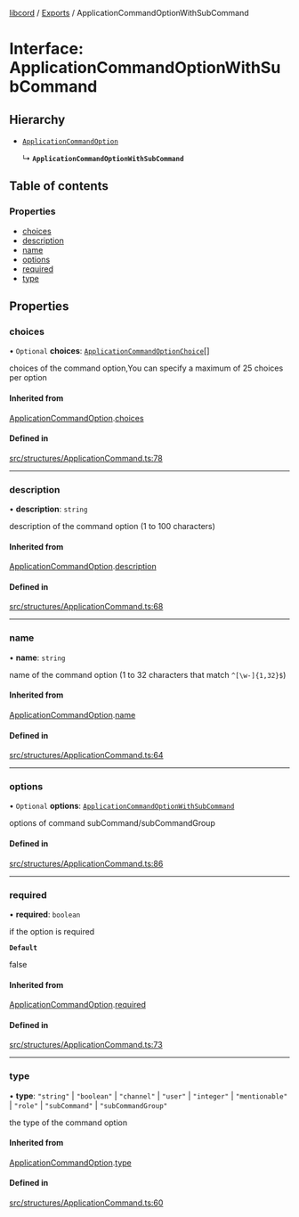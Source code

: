 [libcord](../README.md) / [Exports](../modules.md) / ApplicationCommandOptionWithSubCommand

# Interface: ApplicationCommandOptionWithSubCommand

## Hierarchy

- [`ApplicationCommandOption`](ApplicationCommandOption.md)

  ↳ **`ApplicationCommandOptionWithSubCommand`**

## Table of contents

### Properties

- [choices](ApplicationCommandOptionWithSubCommand.md#choices)
- [description](ApplicationCommandOptionWithSubCommand.md#description)
- [name](ApplicationCommandOptionWithSubCommand.md#name)
- [options](ApplicationCommandOptionWithSubCommand.md#options)
- [required](ApplicationCommandOptionWithSubCommand.md#required)
- [type](ApplicationCommandOptionWithSubCommand.md#type)

## Properties

### choices

• `Optional` **choices**: [`ApplicationCommandOptionChoice`](ApplicationCommandOptionChoice.md)[]

choices of the command option,You can specify a maximum of 25 choices per option

#### Inherited from

[ApplicationCommandOption](ApplicationCommandOption.md).[choices](ApplicationCommandOption.md#choices)

#### Defined in

[src/structures/ApplicationCommand.ts:78](https://github.com/Libcord/libcord/blob/f2b4cca/src/structures/ApplicationCommand.ts#L78)

___

### description

• **description**: `string`

description of the command option (1 to 100 characters)

#### Inherited from

[ApplicationCommandOption](ApplicationCommandOption.md).[description](ApplicationCommandOption.md#description)

#### Defined in

[src/structures/ApplicationCommand.ts:68](https://github.com/Libcord/libcord/blob/f2b4cca/src/structures/ApplicationCommand.ts#L68)

___

### name

• **name**: `string`

name of the command option (1 to 32 characters that match `^[\w-]{1,32}$`)

#### Inherited from

[ApplicationCommandOption](ApplicationCommandOption.md).[name](ApplicationCommandOption.md#name)

#### Defined in

[src/structures/ApplicationCommand.ts:64](https://github.com/Libcord/libcord/blob/f2b4cca/src/structures/ApplicationCommand.ts#L64)

___

### options

• `Optional` **options**: [`ApplicationCommandOptionWithSubCommand`](ApplicationCommandOptionWithSubCommand.md)

options of command subCommand/subCommandGroup

#### Defined in

[src/structures/ApplicationCommand.ts:86](https://github.com/Libcord/libcord/blob/f2b4cca/src/structures/ApplicationCommand.ts#L86)

___

### required

• **required**: `boolean`

if the option is required

**`Default`**

false

#### Inherited from

[ApplicationCommandOption](ApplicationCommandOption.md).[required](ApplicationCommandOption.md#required)

#### Defined in

[src/structures/ApplicationCommand.ts:73](https://github.com/Libcord/libcord/blob/f2b4cca/src/structures/ApplicationCommand.ts#L73)

___

### type

• **type**: ``"string"`` \| ``"boolean"`` \| ``"channel"`` \| ``"user"`` \| ``"integer"`` \| ``"mentionable"`` \| ``"role"`` \| ``"subCommand"`` \| ``"subCommandGroup"``

the type of the command option

#### Inherited from

[ApplicationCommandOption](ApplicationCommandOption.md).[type](ApplicationCommandOption.md#type)

#### Defined in

[src/structures/ApplicationCommand.ts:60](https://github.com/Libcord/libcord/blob/f2b4cca/src/structures/ApplicationCommand.ts#L60)
